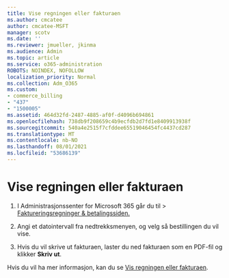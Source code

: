 ```yaml
---
title: Vise regningen eller fakturaen
ms.author: cmcatee
author: cmcatee-MSFT
manager: scotv
ms.date: ''
ms.reviewer: jmueller, jkinma
ms.audience: Admin
ms.topic: article
ms.service: o365-administration
ROBOTS: NOINDEX, NOFOLLOW
localization_priority: Normal
ms.collection: Adm_O365
ms.custom:
- commerce_billing
- "437"
- "1500005"
ms.assetid: 464d32fd-2487-4885-af0f-d4096b694861
ms.openlocfilehash: 738db9f208659c4b9ecfdb2d7fd1e8409913938f
ms.sourcegitcommit: 540a4e2515f7cfddee65519046454fc4437cd287
ms.translationtype: MT
ms.contentlocale: nb-NO
ms.lasthandoff: 08/01/2021
ms.locfileid: "53686139"
---
```

# <a name="view-my-bill-or-invoice"></a>Vise regningen eller fakturaen

1. I Administrasjonssenter for Microsoft 365 går du til  \> [Faktureringsregninger & betalingssiden.](https://go.microsoft.com/fwlink/p/?linkid=848039)

2. Angi et datointervall fra nedtrekksmenyen, og velg så bestillingen du vil vise.

3. Hvis du vil skrive ut fakturaen, laster du ned fakturaen som en PDF-fil og klikker **Skriv ut**.

Hvis du vil ha mer informasjon, kan du se [Vis regningen eller fakturaen](/microsoft-365/commerce/billing-and-payments/view-your-bill-or-invoice).
